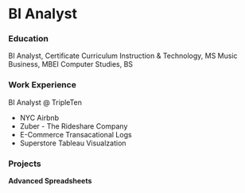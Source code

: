 # BI Analyst

### Education
BI Analyst, Certificate 
Curriculum Instruction & Technology, MS
Music Business, MBEI
Computer Studies, BS 

### Work Experience
BI Analyst @ TripleTen 
- NYC Airbnb 
- Zuber - The Rideshare Company
- E-Commerce Transacational Logs
- Superstore Tableau Visualzation

### Projects
**Advanced Spreadsheets** 
